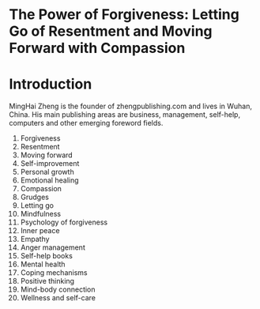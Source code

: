 # The Power of Forgiveness: Letting Go of Resentment and Moving Forward with Compassion

# Introduction

MingHai Zheng is the founder of zhengpublishing.com and lives in Wuhan, China. His main publishing areas are business, management, self-help, computers and other emerging foreword fields.



1. Forgiveness
2. Resentment
3. Moving forward
4. Self-improvement
5. Personal growth
6. Emotional healing
7. Compassion
8. Grudges
9. Letting go
10. Mindfulness
11. Psychology of forgiveness
12. Inner peace
13. Empathy
14. Anger management
15. Self-help books
16. Mental health
17. Coping mechanisms
18. Positive thinking
19. Mind-body connection
20. Wellness and self-care

